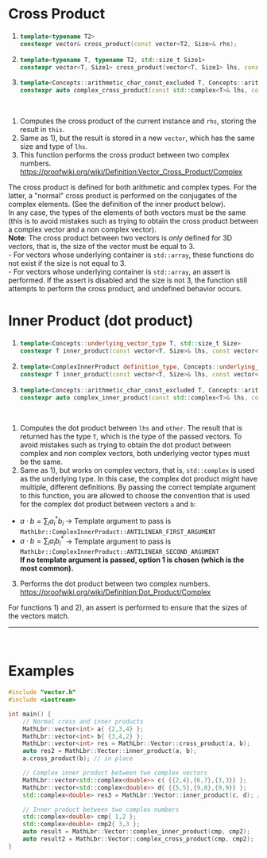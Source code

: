 # Cross Product
1) ```cpp
   template<typename T2>
   constexpr vector& cross_product(const vector<T2, Size>& rhs);
   ```
2) ```cpp
   template<typename T, typename T2, std::size_t Size1>
   constexpr vector<T, Size1> cross_product(vector<T, Size1> lhs, const vector<T2, Size1>& rhs);
   ```
3) ```cpp
   template<Concepts::arithmetic_char_const_excluded T, Concepts::arithmetic_char_const_excluded T2>
   constexpr auto complex_cross_product(const std::complex<T>& lhs, const std::complex<T2> rhs);
   ```
<br>

1) Computes the cross product of the current instance and `rhs`, storing the result in `this`.<br>
2) Same as 1), but the result is stored in a new `vector`, which has the same size and type of `lhs`.<br>
3) This function performs the cross product between two complex numbers. https://proofwiki.org/wiki/Definition:Vector_Cross_Product/Complex<br>

The cross product is defined for both arithmetic and complex types. For the latter, a "normal" cross product is performed on the conjugates of the complex elements. (See the definition of the inner product below).
<br>In any case, the types of the elements of both vectors must be the same (this is to avoid mistakes such as trying to obtain the cross product between a complex vector and a non complex vector).<br>
**Note**: The cross product between two vectors is *only* defined for 3D vectors, that is, the size of the vector must be equal to 3.
<br> - For vectors whose underlying container is `std::array`, these functions do not exist if the size is not equal to 3.
<br> - For vectors whose underlying container is `std::array`, an assert is performed. If the assert is disabled and the size is not 3, the function still attempts to perform the cross product, and undefined behavior occurs.

# Inner Product (dot product)
1) ```cpp
   template<Concepts::underlying_vector_type T, std::size_t Size>
   constexpr T inner_product(const vector<T, Size>& lhs, const vector<T, Size>& other)
   ```
2) ```cpp
   template<ComplexInnerProduct definition_type, Concepts::underlying_vector_type T, std::size_t Size>
   constexpr T inner_product(const vector<T, Size>& lhs, const vector<T, Size>& other);
   ```
3) ```cpp
   template<Concepts::arithmetic_char_const_excluded T, Concepts::arithmetic_char_const_excluded T2>
   constexpr auto complex_inner_product(const std::complex<T>& lhs, const std::complex<T2>& rhs);
   ```
<br>

1) Computes the dot product between `lhs` and `other`. The result that is returned has the type `T`, which is the type of the passed vectors. To avoid mistakes such as trying to obtain the dot product between complex and non complex vectors,
both underlying vector types must be the same.
2) Same as 1), but works on complex vectors, that is, `std::complex` is used as the underlying type.
In this case, the complex dot product might have multiple, different definitions. By passing the correct template argument to this function, you are allowed to choose the convention that is used for the complex dot product between vectors `a` and `b`: 
- $a\cdot b=\sum_i a_i^* b_i$ -> Template argument to pass is `MathLbr::ComplexInnerProduct::ANTILINEAR_FIRST_ARGUMENT`
- $a\cdot b=\sum_i a_i b_i^*$ -> Template argument to pass is `MathLbr::ComplexInnerProduct::ANTILINEAR_SECOND_ARGUMENT`
<br>**If no template argument is passed, option 1 is chosen (which is the most common).**
3) Performs the dot product between two complex numbers. https://proofwiki.org/wiki/Definition:Dot_Product/Complex

For functions 1) and 2), an assert is performed to ensure that the sizes of the vectors match.
<hr><br>


# Examples
```cpp
#include "vector.h"
#include <iostream>

int main() {
	// Normal cross and inner products
	MathLbr::vector<int> a{ {2,3,4} };
	MathLbr::vector<int> b{ {3,4,2} };
	MathLbr::vector<int> res = MathLbr::Vector::cross_product(a, b);
	auto res2 = MathLbr::Vector::inner_product(a, b);
	a.cross_product(b); // in place

	// Complex inner product between two complex vectors
	MathLbr::vector<std::complex<double>> c{ {{2,4},{6,7},{3,3}} };
	MathLbr::vector<std::complex<double>> d{ {{5,5},{9,8},{9,9}} };
	std::complex<double> res3 = MathLbr::Vector::inner_product(c, d); // Uses MathLbr::ComplexInnerProduct::ANTILINEAR_FIRST_ARGUMENT by default

	// Inner product between two complex numbers
	std::complex<double> cmp{ 1,2 };
	std::complex<double> cmp2{ 3,3 };
	auto result = MathLbr::Vector::complex_inner_product(cmp, cmp2);
	auto result2 = MathLbr::Vector::complex_cross_product(cmp, cmp2);
}
```
